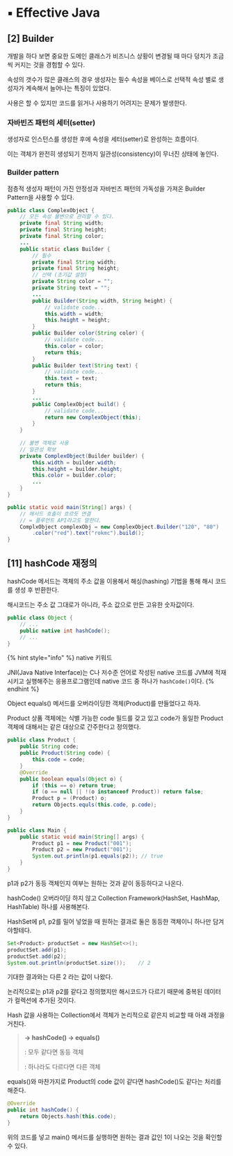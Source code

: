 # ▪️ Effective Java

## \[2] Builder <a href="#builder" id="builder"></a>

개발을 하다 보면 중요한 도메인 클래스가 비즈니스 상황이 변경될 때 마다 덩치가 조금씩 커지는 것을 경험할 수 있다.

속성의 갯수가 많은 클래스의 경우 생성자는 필수 속성을 베이스로 선택적 속성 별로 생성자가 계속해서 늘어나는 특징이 있었다.

사용은 할 수 있지만 코드를 읽거나 사용하기 어려지는 문제가 발생한다.



### 자바빈즈 패턴의 세터(setter) <a href="#javabeans-setter" id="javabeans-setter"></a>

생성자로 인스턴스를 생성한 후에 속성을 세터(setter)로 완성하는 흐름이다.

이는 객체가 완전히 생성되기 전까지 일관성(consistency)이 무너진 상태에 놓인다.



### Builder pattern

점층적 생성자 패턴이 가진 안정성과 자바빈즈 패턴의 가독성을 가져온 Builder Pattern을 사용할 수 있다.

```java
public class ComplexObject {
    // 모든 속성 불변으로 관리할 수 있다.
    private final String width;
    private final String height;
    private final String color;
    ...
    public static class Builder {
        // 필수
        private final String width;
        private final String height;
        // 선택 (초기값 설정)
        private String color = "";
        private String text = "";
        ...
        public Builder(String width, String height) {
            // validate code...
            this.width = width;
            this.height = height;
        }
        public Builder color(String color) {
            // validate code...
            this.color = color;
            return this;
        }
        public Builder text(String text) {
            // validate code...
            this.text = text;
            return this;
        }
        ...
        public ComplexObject build() {
            // validate code...
            return new ComplexObject(this);
        }
    }
    
    // 불변 객체로 사용
    // 일관성 확보
    private ComplexObject(Builder builder) {
        this.width = builder.width;
        this.height = builder.height;
        this.color = builder.color;
        ...
    }
}
```

```java
public static void main(String[] args) {
    // 메서드 호출이 흐르듯 연결
    // = 플루언트 API라고도 말한다.
    ComplxObject complexObj = new ComplexObject.Builder("120", "80")
        .color("red").text("rokmc").build();
}
```

## \[11] hashCode 재정의 <a href="#hashcode" id="hashcode"></a>

hashCode 메서드는 객체의 주소 값을 이용해서 해싱(hashing) 기법을 통해 해시 코드를 생성 후 반환한다.

해시코드는 주소 값 그대로가 아니라, 주소 값으로 만든 고유한 숫자값이다.

```java
public class Object {
    // ...
    public native int hashCode();
    // ...
}
```

{% hint style="info" %}
native 키워드

JNI(Java Native Interface)는 C나 저수준 언어로 작성된 native 코드를 JVM에 적재시키고 실행해주는 응용프로그램인데 native 코드 중 하나가 `hashCode()`이다.
{% endhint %}



Object equals() 메서드를 오버라이딩한 객체(Product)를 만들었다고 하자.

Product 상품 객체에는 식별 가능한 code 필드를 갖고 있고 code가 동일한 Product 객체에 대해서는 같은 대상으로 간주한다고 정의했다.

```java
public class Product {
    public String code;
    public Product(String code) {
        this.code = code;
    }
    @Override 
    public boolean equals(Object o) {
        if (this == o) return true;
        if (o == null || !(o instanceof Product)) return false;
        Product p = (Product) o;
        return Objects.equls(this.code, p.code);
    }
}

public class Main {
    public static void main(String[] args) {
        Product p1 = new Product("001");
        Product p2 = new Product("001");
        System.out.println(p1.equals(p2)); // true
    }
}
```

p1과 p2가 동등 객체인지 여부는 원하는 것과 같이 동등하다고 나온다.



hashCode() 오버라이딩 하지 않고 Collection Framework(HashSet, HashMap, HashTable) 하나를 사용해본다.

HashSet에 p1, p2를 밀어 넣었을 때 원하는 결과로 둘은 동등한 객체이니 하나만 담겨야할테다.

```java
Set<Product> productSet = new HashSet<>();
productSet.add(p1);
productSet.add(p2);
System.out.println(productSet.size());    // 2
```

기대한 결과와는 다른 2 라는 값이 나왔다.

논리적으로는 p1과 p2를 같다고 정의했지만 해시코드가 다르기 때문에 중복된 데이터가 컬렉션에 추가된 것이다.



Hash 값을 사용하는 Collection에서 객체가 논리적으로 같은지 비교할 때 아래 과정을 거친다.

> **→ hashCode() → equals()**
>
> : 모두 같다면 동등 객체
>
> : 하나라도 다르다면 다른 객체



equals()와 마찬가지로 Product의 code 값이 같다면 hashCode()도 같다는 처리를 해준다.

```java
@Override
public int hashCode() {
    return Objects.hash(this.code);
}
```

위의 코드를 넣고 main() 메서드를 실행하면 원하는 결과 값인 1이 나오는 것을 확인할 수 있다.
